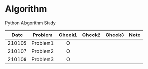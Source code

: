 # Algorithm
Python Alogorithm Study

|Date|Problem|Check1|Check2|Check3|Note|
|:---:|:---:|:---:|:---:|:---:|:---:|
|210105|Problem1|O|||||
|210107|Problem2|O|||||
|210109|Problem3|O|||||

